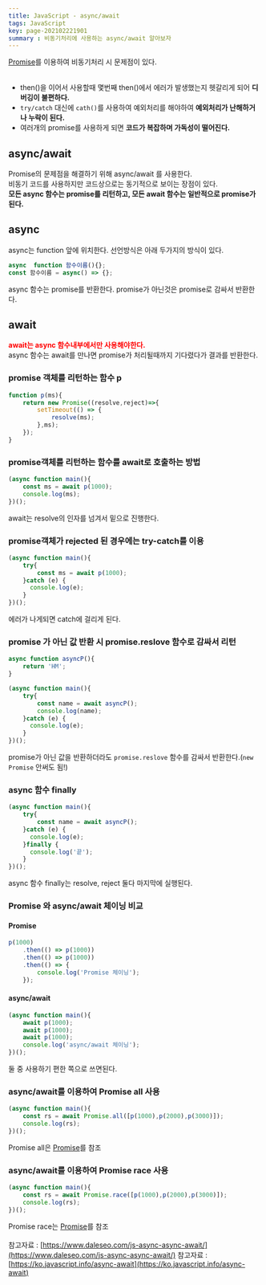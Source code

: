 ```yaml
---
title: JavaScript - async/await
tags: JavaScript
key: page-202102221901
summary : 비동기처리에 사용하는 async/await 알아보자
---
```


[Promise](https://dlgpal95.github.io/2020/12/10/promise.html)를 이용하여 비동기처리 시 문제점이 있다.<br/><br/>
- then()을 이어서 사용할때 몇번째 then()에서 에러가 발생했는지 헷갈리게 되어 <b>디버깅이 불편하다.</b><br/>
- ```try/catch``` 대신에 ```cath()```를 사용하여 예외처리를 해야하여 <b>예외처리가 난해하거나 누락이 된다.</b><br/>
- 여러개의 promise를 사용하게 되면 <b>코드가 복잡하며 가독성이 떨어진다.</b><br/>

## async/await
Promise의 문제점을 해결하기 위해 async/await 를 사용한다.<br/>
비동기 코드를 사용하지만 코드상으로는 동기적으로 보이는 장점이 있다.<br/>
<b>모든 async 함수는 promise를 리턴하고, 모든 await 함수는 일반적으로 promise가 된다.</b><br/>

## async
async는 function 앞에 위치한다. 선언방식은 아래 두가지의 방식이 있다.<br/>
```javascript
async  function 함수이름(){};
const 함수이름 = async() => {};
```
async 함수는 promise를 반환한다. promise가 아닌것은 promise로 감싸서 반환한다.<br/>

## await
<b><font color='red'>await는 async 함수내부에서만 사용해야한다.</font></b><br/>
async 함수는 await를 만나면 promise가 처리될때까지 기다렸다가 결과를 반환한다.<br/>

### promise 객체를 리턴하는 함수 p

```javascript
function p(ms){
    return new Promise((resolve,reject)=>{
        setTimeout(() => {
            resolve(ms);
        },ms);
    });
}
```

### promise객체를 리턴하는 함수를 await로 호출하는 방법
```javascript
(async function main(){
    const ms = await p(1000);
    console.log(ms);
})();
```
await는 resolve의 인자를 넘겨서 밑으로 진행한다.

### promise객체가 rejected 된 경우에는 try-catch를 이용
```javascript
(async function main(){
    try{
        const ms = await p(1000);
    }catch (e) {
      console.log(e);
    }
})();
```
에러가 나게되면 catch에 걸리게 된다.

### promise 가 아닌 값 반환 시 promise.reslove 함수로 감싸서 리턴
```javascript
async function asyncP(){
    return 'HM';
}
```
```javascript
(async function main(){
    try{
        const name = await asyncP();
        console.log(name);
    }catch (e) {
      console.log(e);
    }
})();
```
promise가 아닌 값을 반환하더라도 ```promise.reslove``` 함수를 감싸서 반환한다.(```new Promise``` 안써도 됨!)

### async 함수 finally
```javascript
(async function main(){
    try{
        const name = await asyncP();
    }catch (e) {
      console.log(e);
    }finally {
      console.log('끝');
    }
})();
```
async 함수 finally는 resolve, reject 둘다 마지막에 실행된다.

### Promise 와 async/await 체이닝 비교
#### Promise
```javascript
p(1000)
    .then(() => p(1000))
    .then(() => p(1000))
    .then(() => {
        console.log('Promise 체이닝');
    });
```
#### async/await
```javascript
(async function main(){
    await p(1000);
    await p(1000);
    await p(1000);
    console.log('async/await 체이닝');
})();
```
둘 중 사용하기 편한 쪽으로 쓰면된다.

### async/await를 이용하여 Promise all 사용
```javascript
(async function main(){
    const rs = await Promise.all([p(1000),p(2000),p(3000)]);
    console.log(rs);
})();
```
Promise all은 [Promise](https://dlgpal95.github.io/2020/12/10/promise.html)를 참조

### async/await를 이용하여 Promise race 사용
```javascript
(async function main(){
    const rs = await Promise.race([p(1000),p(2000),p(3000)]);
    console.log(rs);
})();
```
Promise race는 [Promise](https://dlgpal95.github.io/2020/12/10/promise.html)를 참조
<br/>
<br/>
참고자료 : [https://www.daleseo.com/js-async-async-await/](https://www.daleseo.com/js-async-async-await/)
참고자료 : [https://ko.javascript.info/async-await](https://ko.javascript.info/async-await)
<br/>
<br/>
<br/>
